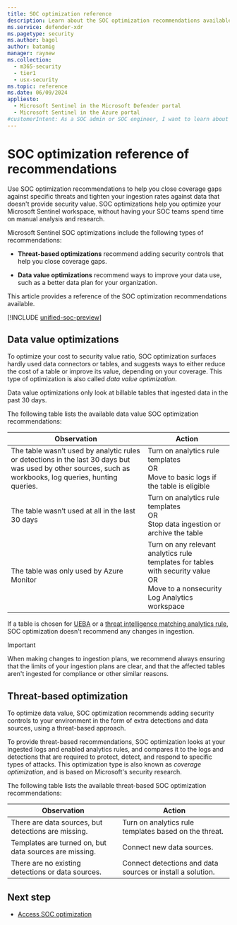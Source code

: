```yaml
---
title: SOC optimization reference
description: Learn about the SOC optimization recommendations available to help you optimize your security operations.
ms.service: defender-xdr
ms.pagetype: security
ms.author: bagol
author: batamig
manager: raynew
ms.collection:
  - m365-security
  - tier1
  - usx-security
ms.topic: reference
ms.date: 06/09/2024
appliesto:
  - Microsoft Sentinel in the Microsoft Defender portal
  - Microsoft Sentinel in the Azure portal
#customerIntent: As a SOC admin or SOC engineer, I want to learn about the SOC optimization recommendations available to help me optimize my security operations.
---
```


# SOC optimization reference of recommendations

Use SOC optimization recommendations to help you close coverage gaps against specific threats and tighten your ingestion rates against data that doesn't provide security value. SOC optimizations help you optimize your Microsoft Sentinel workspace, without having your SOC teams spend time on manual analysis and research.

Microsoft Sentinel SOC optimizations include the following types of recommendations:

- **Threat-based optimizations** recommend adding security controls that help you close coverage gaps.

- **Data value optimizations** recommend ways to improve your data use, such as a better data plan for your organization.

This article provides a reference of the SOC optimization recommendations available.

[!INCLUDE [unified-soc-preview](../includes/unified-soc-preview.md)]

## Data value optimizations

To optimize your cost to security value ratio, SOC optimization surfaces hardly used data connectors or tables, and suggests ways to either reduce the cost of a table or improve its value, depending on your coverage. This type of optimization is also called *data value optimization*.

Data value optimizations only look at billable tables that ingested data in the past 30 days.

The following table lists the available data value SOC optimization recommendations:

|Observation  |Action  |
|---------|---------|
|The table wasn’t used by analytic rules or detections in the last 30 days but was used by other sources, such as workbooks, log queries, hunting queries.     |    Turn on analytics rule templates <br>OR<br>Move to basic logs if the table is eligible    |
|The table wasn’t used at all in the last 30 days     | Turn on analytics rule templates <br>OR<br> Stop data ingestion or archive the table       |
|The table was only used by Azure Monitor     |  Turn on any relevant analytics rule templates for tables with security value <br>OR<br>Move to a nonsecurity Log Analytics workspace       |

If a table is chosen for [UEBA](/azure/sentinel/enable-entity-behavior-analytics) or a [threat intelligence matching analytics rule](/azure/sentinel/use-matching-analytics-to-detect-threats), SOC optimization doesn't recommend any changes in ingestion.

> [!IMPORTANT]
> When making changes to ingestion plans, we recommend always ensuring that the limits of your ingestion plans are clear, and that the affected tables aren't ingested for compliance or other similar reasons.
>
## Threat-based optimization

To optimize data value, SOC optimization recommends adding security controls to your environment in the form of extra detections and data sources, using a threat-based approach.

To provide threat-based recommendations, SOC optimization looks at your ingested logs and enabled analytics rules, and compares it to the logs and detections that are required to protect, detect, and respond to specific types of attacks. This optimization type is also known as *coverage optimization*, and is based on Microsoft's security research.

The following table lists the available threat-based SOC optimization recommendations:

|Observation  |Action  |
|---------|---------|
|There are data sources, but detections are missing.     |   Turn on analytics rule templates based on the threat.      |
|Templates are turned on, but data sources are missing.     |    Connect new data sources.     |
|There are no existing detections or data sources.     |   Connect detections and data sources or install a solution.      |


## Next step

- [Access SOC optimization](soc-optimization-access.md)
